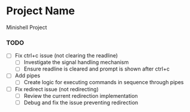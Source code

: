# Project Name
Minishell Project

### TODO
- [ ] Fix ctrl+c issue (not clearing the readline)
  - [ ] Investigate the signal handling mechanism
  - [ ] Ensure readline is cleared and prompt is shown after ctrl+c
- [ ] Add pipes
  - [ ] Create logic for executing commands in sequence through pipes
- [ ] Fix redirect issue (not redirecting)
  - [ ] Review the current redirection implementation
  - [ ] Debug and fix the issue preventing redirection
